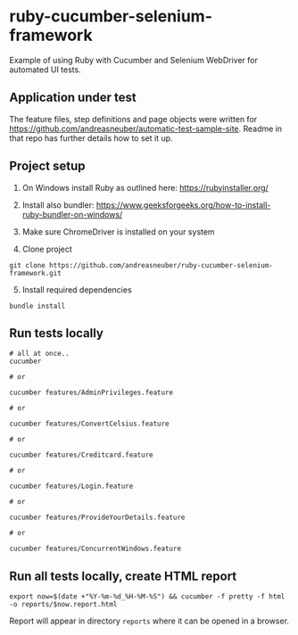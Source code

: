 #  ruby-cucumber-selenium-framework
Example of using Ruby with Cucumber and Selenium WebDriver for automated UI tests.

## Application under test
The feature files, step definitions and page objects were written for https://github.com/andreasneuber/automatic-test-sample-site.
Readme in that repo has further details how to set it up.

## Project setup

1. On Windows install Ruby as outlined here: https://rubyinstaller.org/

2. Install also bundler: https://www.geeksforgeeks.org/how-to-install-ruby-bundler-on-windows/

3. Make sure ChromeDriver is installed on your system

4. Clone project

```
git clone https://github.com/andreasneuber/ruby-cucumber-selenium-framework.git
```

5. Install required dependencies

```shell
bundle install
```

## Run tests locally

```shell
# all at once..
cucumber

# or

cucumber features/AdminPrivileges.feature

# or 

cucumber features/ConvertCelsius.feature

# or

cucumber features/Creditcard.feature

# or

cucumber features/Login.feature

# or

cucumber features/ProvideYourDetails.feature

# or

cucumber features/ConcurrentWindows.feature
```

## Run all tests locally, create HTML report
`export now=$(date +"%Y-%m-%d_%H-%M-%S") && cucumber -f pretty -f html -o reports/$now.report.html`

Report will appear in directory `reports` where it can be opened in a browser.
